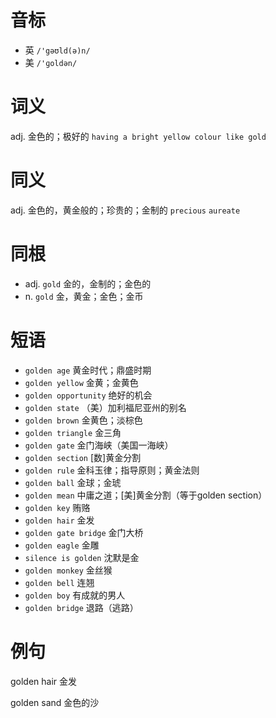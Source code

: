 # 音标

- 英 `/'gəʊld(ə)n/`
- 美 `/'ɡoldən/`

# 词义

adj. 金色的；极好的
`having a bright yellow colour like gold`

# 同义

adj. 金色的，黄金般的；珍贵的；金制的
`precious` `aureate`

# 同根

- adj. `gold` 金的，金制的；金色的
- n. `gold` 金，黄金；金色；金币

# 短语

- `golden age` 黄金时代；鼎盛时期
- `golden yellow` 金黄；金黄色
- `golden opportunity` 绝好的机会
- `golden state` （美）加利福尼亚州的别名
- `golden brown` 金黄色；淡棕色
- `golden triangle` 金三角
- `golden gate` 金门海峡（美国一海峡）
- `golden section` [数]黄金分割
- `golden rule` 金科玉律；指导原则；黄金法则
- `golden ball` 金球；金琥
- `golden mean` 中庸之道；[美]黄金分割（等于golden section）
- `golden key` 贿赂
- `golden hair` 金发
- `golden gate bridge` 金门大桥
- `golden eagle` 金雕
- `silence is golden` 沈默是金
- `golden monkey` 金丝猴
- `golden bell` 连翘
- `golden boy` 有成就的男人
- `golden bridge` 退路（逃路）

# 例句

golden hair
金发

golden sand
金色的沙


